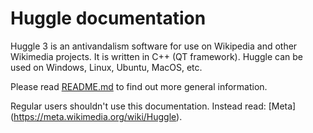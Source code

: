 Huggle documentation
====================

Huggle 3 is an antivandalism software for use on Wikipedia and other Wikimedia projects.
It is written in C++ (QT framework).
Huggle can be used on Windows, Linux, Ubuntu, MacOS, etc.


Please read [README.md](https://github.com/huggle/huggle3-qt-lx/blob/master/README.md)
to find out more general information.

Regular users shouldn't use this documentation. Instead read:
[Meta] (https://meta.wikimedia.org/wiki/Huggle).
